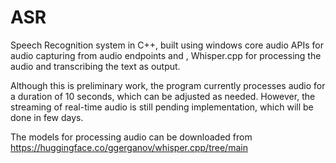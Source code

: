 # ASR
Speech Recognition system in C++, built using windows core audio APIs for audio capturing from audio endpoints and , Whisper.cpp for processing the audio and transcribing the text as output.

Although this is preliminary work, the program currently processes audio for a duration of 10 seconds, which can be adjusted as needed. However, the streaming of real-time audio is still pending implementation, which will be done in few days.

The models for processing audio can be downloaded from https://huggingface.co/ggerganov/whisper.cpp/tree/main
